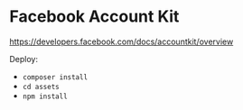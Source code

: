 # Facebook Account Kit

https://developers.facebook.com/docs/accountkit/overview

Deploy:
- `composer install`
- `cd assets`
- `npm install`